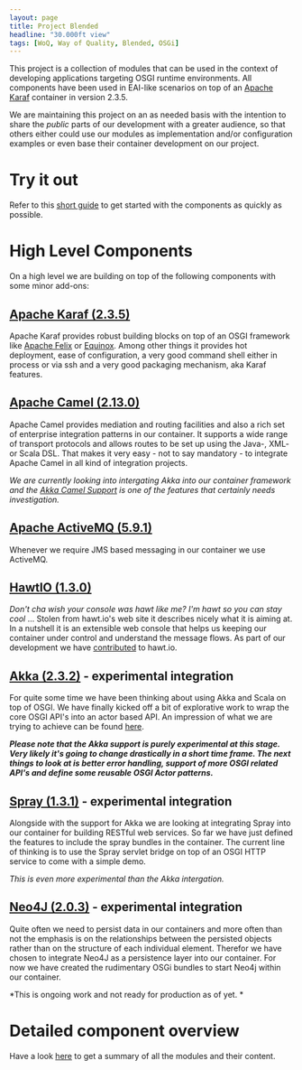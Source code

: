```yaml
---
layout: page
title: Project Blended
headline: "30.000ft view"
tags: [WoQ, Way of Quality, Blended, OSGi]
---
```

This project is a collection of modules that can be used in the context of developing applications targeting OSGI runtime environments.
All components have been used in EAI-like scenarios on top of an [Apache Karaf](http://karaf.apache.org) container in version 2.3.5.

We are maintaining this project on an as needed basis with the intention to share the *public* parts of our development with a greater
audience, so that others either could use our modules as implementation and/or configuration examples or even base their container development
on our project.

# Try it out

Refer to this [short guide](Building.html) to get started with the components as quickly as possible.

# High Level Components

On a high level we are building on top of the following components with some minor add-ons:

## [Apache Karaf (2.3.5)](http://karaf.apache.org)

Apache Karaf provides robust building blocks on top of an OSGI framework like [Apache Felix](http://felix.apache.org/) or [Equinox](http://www.eclipse.org/equinox/). Among other things it provides hot deployment, ease of configuration, a very good command shell either in process or via ssh and a very good packaging mechanism, aka Karaf features.

## [Apache Camel (2.13.0)](http://camel.apache.org)

Apache Camel provides mediation and routing facilities and also a rich set of enterprise integration patterns  in our container. It supports a wide range of transport protocols and allows routes to be set up using the Java-, XML- or Scala DSL. That makes it very easy - not to say mandatory - to integrate Apache Camel in all kind of integration projects.

*We are currently looking into intergating Akka into our container framework and the [Akka Camel Support](http://doc.akka.io/docs/akka/snapshot/scala/camel.html) is one of the features that certainly needs investigation.*

## [Apache ActiveMQ (5.9.1)](http://activemq.apache.org)

Whenever we require JMS based messaging in our container we use ActiveMQ.

## [HawtIO (1.3.0)](http://hawt.io)

*Don't cha wish your console was hawt like me? I'm hawt so you can stay cool* ... Stolen from hawt.io's web site it describes nicely what it is aiming at. In a nutshell it is an extensible web console that helps us keeping our container under control and understand the message flows. As part of our development we have [contributed](http://wayofquality.de/index.php/en/blog/categories/listings/hawtio) to hawt.io.

## [Akka (2.3.2)](http://akka.io) - experimental integration

For quite some time we have been thinking about using Akka and Scala on top of OSGI. We have finally kicked off a bit of explorative work to wrap the core OSGI API's into an actor based API. An impression of what we are trying to achieve can be found [here](https://github.com/woq/de.woq.osgi.java/blob/master/de.woq.osgi.akka.mgmt.reporter/src/main/scala/de/woq/osgi/akka/mgmt/reporter/internal/MgmtReporter.scala).

**_Please note that the Akka support is purely experimental at this stage. Very likely it's going to change drastically in a short time frame. The next things to look at is better error handling, support of more OSGI related API's and define some reusable OSGI Actor patterns._**

## [Spray (1.3.1)](http://spray.io) - experimental integration

Alongside with the support for Akka we are looking at integrating Spray into our container for building RESTful web services. So far we have just defined the features to include the spray bundles in the container. The current line of thinking is to use the Spray servlet bridge on top of an OSGI HTTP service to come with a simple demo.

*This is even more experimental than the Akka intergation.*

## [Neo4J (2.0.3)](http://www.neo4j.org) - experimental integration

Quite often we need to persist data in our containers and more often than not the emphasis is on the relationships between the persisted objects rather than on the structure of each individual element. Therefor we have chosen to integrate Neo4J as a persistence layer into our container. For now we have created the rudimentary OSGi bundles to start Neo4j within our container.

*This is ongoing work and not ready for production as of yet. *

# Detailed component overview

Have a look [here](ComponentOverview.html) to get a summary of all the modules and their content.

